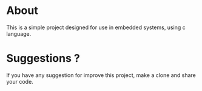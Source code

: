 # About

This is a simple project designed for use in embedded systems, using c language.


# Suggestions ?

If you have any suggestion for improve this project, make a clone and share your code.
